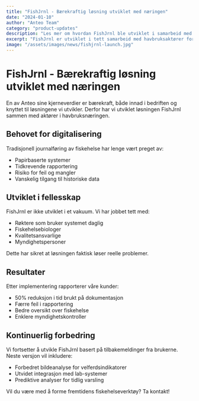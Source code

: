 ```yaml
---
title: "FishJrnl - Bærekraftig løsning utviklet med næringen"
date: "2024-01-10"
author: "Anteo Team"  
category: "product-updates"
description: "Les mer om hvordan FishJrnl ble utviklet i samarbeid med havbruksaktører"
excerpt: "FishJrnl er utviklet i tett samarbeid med havbruksaktører for å sikre en bærekraftig løsning som løser reelle problemer."
image: "/assets/images/news/fishjrnl-launch.jpg"
---
```


# FishJrnl - Bærekraftig løsning utviklet med næringen

En av Anteo sine kjerneverdier er bærekraft, både innad i bedriften og knyttet til løsningene vi utvikler. Derfor har vi utviklet løsningen FishJrnl sammen med aktører i havbruksnæringen.

## Behovet for digitalisering

Tradisjonell journalføring av fiskehelse har lenge vært preget av:
- Papirbaserte systemer
- Tidkrevende rapportering
- Risiko for feil og mangler
- Vanskelig tilgang til historiske data

## Utviklet i fellesskap

FishJrnl er ikke utviklet i et vakuum. Vi har jobbet tett med:
- Røktere som bruker systemet daglig
- Fiskehelsebiologer
- Kvalitetsansvarlige
- Myndighetspersoner

Dette har sikret at løsningen faktisk løser reelle problemer.

## Resultater

Etter implementering rapporterer våre kunder:
- 50% reduksjon i tid brukt på dokumentasjon
- Færre feil i rapportering
- Bedre oversikt over fiskehelse
- Enklere myndighetskontroller

## Kontinuerlig forbedring

Vi fortsetter å utvikle FishJrnl basert på tilbakemeldinger fra brukerne. Neste versjon vil inkludere:
- Forbedret bildeanalyse for velferdsindikatorer
- Utvidet integrasjon med lab-systemer
- Prediktive analyser for tidlig varsling

Vil du være med å forme fremtidens fiskehelseverktøy? Ta kontakt!
